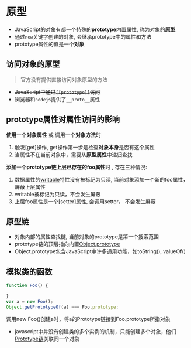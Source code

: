 # 原型

- JavaScript的对象有都一个特殊的**prototype**内置属性, 称为对象的**原型**
- 通过`new`关键字创建的对象, 会继承prototype中的属性和方法
- prototype属性的值是一个**对象**

## 访问对象的原型

> 官方没有提供直接访问对象原型的方法

- ~~JavaScript中通过`[[prototype]]`访问~~
- 浏览器和`nodejs`提供了`__proto__`属性

## prototype属性对属性访问的影响

**使用**一个**对象属性** 或 调用一个**对象方法**时

1. 触发[get]操作, get操作第一步是检查**对象本身**是否有这个属性
2. 当属性不在当前对象中，需要从**原型属性**中递归查找

**添加**一个**prototype链上层已存在的foo属性**时 , 存在三种情况:

1. 数据属性的[writable](javascript-property.md)特性没有被标记为只读, 当前对象添加一个新的foo属性，屏蔽上层属性
2. writable被标记为只读，不会发生屏蔽
3. 上层foo属性是一个[setter]属性, 会调用setter， 不会发生屏蔽

## 原型链

- 对象内部的属性查找链, 当前对象的prototype是第一个搜索范围
- prototype链的顶层指向内置[Object.prototype](javascript-object.md)
- Object.prototype包含JavaScript中许多通用功能，如toString(), valueOf()

## 模拟类的函数

```javascript
function Foo() {

}
var a = new Foo();
Object.getPrototypeOf(a) === Foo.prototype;
```

调用new Foo()创建a时，将a的Prototype链接到Foo.prototype所指对象

- javascript中并没有创建类的多个实例的机制，只能创建多个对象，他们[Prototype链](javascript-原型链.md)关联同一个对象